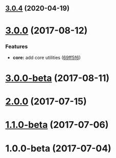 <a name="3.0.4"></a>
## [3.0.4](https://github.com/dustinws/zoom/compare/v3.0.0...v3.0.4) (2020-04-19)



<a name="3.0.0"></a>
# [3.0.0](https://github.com/dustinws/zoom/compare/v3.0.0-beta...v3.0.0) (2017-08-12)


### Features

* **core:** add core utilities ([69ff5f6](https://github.com/dustinws/zoom/commit/69ff5f6))



<a name="3.0.0-beta"></a>
# [3.0.0-beta](https://github.com/dustinws/zoom/compare/v2.0.0...v3.0.0-beta) (2017-08-11)



<a name="2.0.0"></a>
# [2.0.0](https://github.com/dustinws/zoom/compare/v1.1.0-beta...v2.0.0) (2017-07-15)



<a name="1.1.0-beta"></a>
# [1.1.0-beta](https://github.com/dustinws/zoom/compare/v1.0.0-beta...v1.1.0-beta) (2017-07-06)



<a name="1.0.0-beta"></a>
# 1.0.0-beta (2017-07-04)



